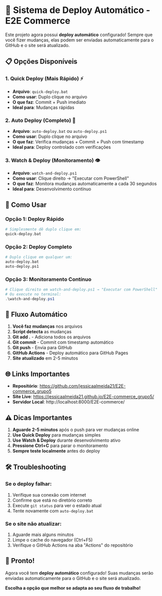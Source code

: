 # 🚀 Sistema de Deploy Automático - E2E Commerce

Este projeto agora possui **deploy automático** configurado! Sempre que você fizer mudanças, elas podem ser enviadas automaticamente para o GitHub e o site será atualizado.

## 📋 Opções Disponíveis

### 1. **Quick Deploy** (Mais Rápido) ⚡
- **Arquivo**: `quick-deploy.bat`
- **Como usar**: Duplo clique no arquivo
- **O que faz**: Commit + Push imediato
- **Ideal para**: Mudanças rápidas

### 2. **Auto Deploy** (Completo) 🔧
- **Arquivo**: `auto-deploy.bat` ou `auto-deploy.ps1`
- **Como usar**: Duplo clique no arquivo
- **O que faz**: Verifica mudanças + Commit + Push com timestamp
- **Ideal para**: Deploy controlado com verificações

### 3. **Watch & Deploy** (Monitoramento) 👁️
- **Arquivo**: `watch-and-deploy.ps1`
- **Como usar**: Clique direito → "Executar com PowerShell"
- **O que faz**: Monitora mudanças automaticamente a cada 30 segundos
- **Ideal para**: Desenvolvimento contínuo

## 🎯 Como Usar

### Opção 1: Deploy Rápido
```bash
# Simplesmente dê duplo clique em:
quick-deploy.bat
```

### Opção 2: Deploy Completo
```bash
# Duplo clique em qualquer um:
auto-deploy.bat
auto-deploy.ps1
```

### Opção 3: Monitoramento Contínuo
```powershell
# Clique direito em watch-and-deploy.ps1 → "Executar com PowerShell"
# Ou execute no terminal:
.\watch-and-deploy.ps1
```

## 🔄 Fluxo Automático

1. **Você faz mudanças** nos arquivos
2. **Script detecta** as mudanças
3. **Git add .** - Adiciona todos os arquivos
4. **Git commit** - Commit com timestamp automático
5. **Git push** - Envia para GitHub
6. **GitHub Actions** - Deploy automático para GitHub Pages
7. **Site atualizado** em 2-5 minutos

## 🌐 Links Importantes

- **Repositório**: https://github.com/jessicaalmeida21/E2E-commerce_grupo5
- **Site Live**: https://jessicaalmeida21.github.io/E2E-commerce_grupo5/
- **Servidor Local**: http://localhost:8000/E2E-commerce/

## ⚠️ Dicas Importantes

1. **Aguarde 2-5 minutos** após o push para ver mudanças online
2. **Use Quick Deploy** para mudanças simples
3. **Use Watch & Deploy** durante desenvolvimento ativo
4. **Pressione Ctrl+C** para parar o monitoramento
5. **Sempre teste localmente** antes do deploy

## 🛠️ Troubleshooting

### Se o deploy falhar:
1. Verifique sua conexão com internet
2. Confirme que está no diretório correto
3. Execute `git status` para ver o estado atual
4. Tente novamente com `auto-deploy.bat`

### Se o site não atualizar:
1. Aguarde mais alguns minutos
2. Limpe o cache do navegador (Ctrl+F5)
3. Verifique o GitHub Actions na aba "Actions" do repositório

## 🎉 Pronto!

Agora você tem **deploy automático** configurado! Suas mudanças serão enviadas automaticamente para o GitHub e o site será atualizado. 

**Escolha a opção que melhor se adapta ao seu fluxo de trabalho!**